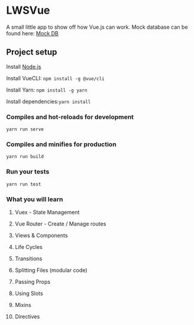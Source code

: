 # LWSVue

A small little app to show off how Vue.js can work. Mock database can be found here: [Mock DB](https://github.com/tBoccinfuso/demo)

## Project setup

Install [Node.js](https://nodejs.org/en/)

Install VueCLI: `npm install -g @vue/cli`

Install Yarn: `npm install -g yarn`

Install dependencies:`yarn install`

### Compiles and hot-reloads for development

```
yarn run serve
```

### Compiles and minifies for production

```
yarn run build
```

### Run your tests

```
yarn run test
```

### What you will learn

1. Vuex - State Management

2. Vue Router - Create / Manage routes

3. Views & Components

4. Life Cycles

5. Transitions

6. Splitting Files (modular code)

7. Passing Props

8. Using Slots

9. Mixins

10. Directives
